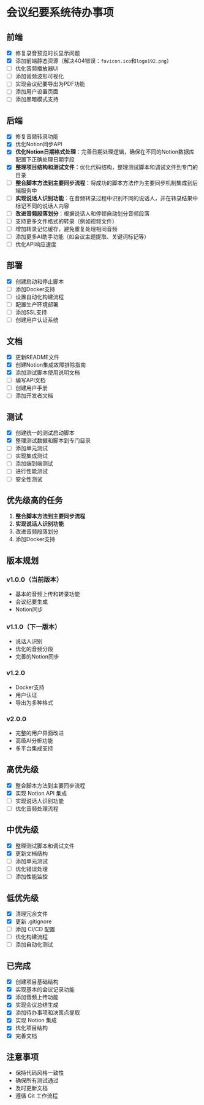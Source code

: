 # 会议纪要系统待办事项

## 前端

- [x] 修复录音预览时长显示问题
- [x] 添加前端静态资源（解决404错误：`favicon.ico`和`logo192.png`）
- [ ] 优化音频播放器UI
- [ ] 添加音频波形可视化
- [ ] 实现会议纪要导出为PDF功能
- [ ] 添加用户设置页面
- [ ] 添加黑暗模式支持

## 后端

- [x] 修复音频转录功能
- [x] 优化Notion同步API
- [x] **优化Notion日期格式处理**：完善日期处理逻辑，确保在不同的Notion数据库配置下正确处理日期字段
- [x] **整理项目结构和测试文件**：优化代码结构，整理测试脚本和调试文件到专门的目录
- [ ] **整合脚本方法到主要同步流程**：将成功的脚本方法作为主要同步机制集成到后端服务中
- [ ] **实现说话人识别功能**：在音频转录过程中识别不同的说话人，并在转录结果中标记不同的说话人内容
- [ ] **改进音频段落划分**：根据说话人和停顿自动划分音频段落
- [ ] 支持更多文件格式的转录（例如视频文件）
- [ ] 增加转录记忆缓存，避免重复处理相同音频
- [ ] 添加更多AI助手功能（如会议主题提取、关键词标记等）
- [ ] 优化API响应速度

## 部署

- [x] 创建启动和停止脚本
- [ ] 添加Docker支持
- [ ] 设置自动化构建流程
- [ ] 配置生产环境部署
- [ ] 添加SSL支持
- [ ] 创建用户认证系统

## 文档

- [x] 更新README文件
- [x] 创建Notion集成故障排除指南
- [x] 添加测试脚本使用说明文档
- [ ] 编写API文档
- [ ] 创建用户手册
- [ ] 添加开发者文档

## 测试

- [x] 创建统一的测试启动脚本
- [x] 整理测试数据和脚本到专门目录
- [ ] 添加单元测试
- [ ] 实现集成测试
- [ ] 添加端到端测试
- [ ] 进行性能测试
- [ ] 安全性测试

## 优先级高的任务

1. **整合脚本方法到主要同步流程**
2. **实现说话人识别功能**
3. 改进音频段落划分
4. 添加Docker支持

## 版本规划

### v1.0.0（当前版本）
- 基本的音频上传和转录功能
- 会议纪要生成
- Notion同步

### v1.1.0（下一版本）
- 说话人识别
- 优化的音频分段
- 完善的Notion同步

### v1.2.0
- Docker支持
- 用户认证
- 导出为多种格式

### v2.0.0
- 完整的用户界面改进
- 高级AI分析功能
- 多平台集成支持

## 高优先级
- [x] 整合脚本方法到主要同步流程
- [x] 实现 Notion API 集成
- [ ] 实现说话人识别功能
- [ ] 优化音频处理流程

## 中优先级
- [x] 整理测试脚本和调试文件
- [x] 更新文档结构
- [ ] 添加单元测试
- [ ] 优化错误处理
- [ ] 添加性能监控

## 低优先级
- [x] 清理冗余文件
- [x] 更新 .gitignore
- [ ] 添加 CI/CD 配置
- [ ] 优化构建流程
- [ ] 添加自动化测试

## 已完成
- [x] 创建项目基础结构
- [x] 实现基本的会议记录功能
- [x] 添加音频上传功能
- [x] 实现会议总结生成
- [x] 添加待办事项和决策点提取
- [x] 实现 Notion 集成
- [x] 优化项目结构
- [x] 完善文档

## 注意事项
- 保持代码风格一致性
- 确保所有测试通过
- 及时更新文档
- 遵循 Git 工作流程
